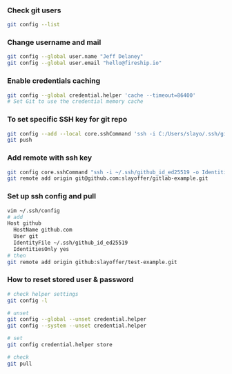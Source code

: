 ### Check git users

```bash
git config --list 
```

### Change username and mail

```bash
git config --global user.name "Jeff Delaney"
git config --global user.email "hello@fireship.io"
```

### Enable credentials caching

```bash
git config --global credential.helper 'cache --timeout=86400'
# Set Git to use the credential memory cache
```

### To set specific SSH key for git repo

```bash
git config --add --local core.sshCommand 'ssh -i C:/Users/slayo/.ssh/gitlab_id_rsa'
git push
```

### Add remote with ssh key
```bash
git config core.sshCommand "ssh -i ~/.ssh/github_id_ed25519 -o IdentitiesOnly=yes -F /dev/null"
git remote add origin git@github.com:slayoffer/gitlab-example.git
```

### Set up ssh config and pull

```bash
vim ~/.ssh/config
# add
Host github
  HostName github.com
  User git
  IdentityFile ~/.ssh/github_id_ed25519
  IdentitiesOnly yes
# then
git remote add origin github:slayoffer/test-example.git
```

### How to reset stored user & password

```bash
# check helper settings
git config -l

# unset
git config --global --unset credential.helper
git config --system --unset credential.helper

# set
git config credential.helper store

# check
git pull
```

